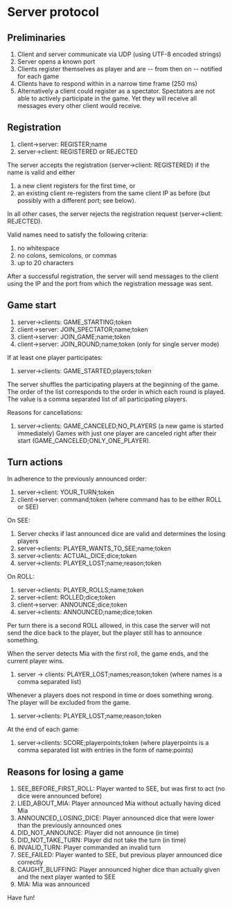 # Server protocol

## Preliminaries
1. Client and server communicate via UDP (using UTF-8 encoded strings)
1. Server opens a known port
1. Clients register themselves as player and are -- from then on -- notified for each game
1. Clients have to respond within in a narrow time frame (250 ms)
1. Alternatively a client could register as a spectator. Spectators are not able to actively participate in the game. Yet they will receive all messages every other client would receive.

## Registration
1. client->server: REGISTER;name 
1. server->client: REGISTERED or REJECTED
 
The server accepts the registration (server->client: REGISTERED) if the name is valid and either
1. a new client registers for the first time, or
1. an existing client re-registers from the same client IP as before (but possibly with a different port; see below).

In all other cases, the server rejects the registration request (server->client: REJECTED).

Valid names need to satisfy the following criteria:
1. no whitespace
1. no colons, semicolons, or commas
1. up to 20 characters

After a successful registration, the server will send messages to the client using the IP and the port from which the registration message was sent.

## Game start
1. server->clients: GAME_STARTING;token 
1. client->server: JOIN_SPECTATOR;name;token
1. client->server: JOIN_GAME;name;token 
1. client->server: JOIN_ROUND;name;token (only for single server mode)

If at least one player participates:
1. server->clients: GAME_STARTED;players;token

The server shuffles the participating players at the beginning of the game. The order of the list corresponds to the order in which each round is played. The value is a comma separated list of all participating players.

Reasons for cancellations:
1. server->clients: GAME_CANCELED;NO_PLAYERS (a new game is started immediately)
Games with just one player are canceled right after their start (GAME_CANCELED;ONLY_ONE_PLAYER).

## Turn actions
In adherence to the previously announced order:
1. server->client: YOUR_TURN;token 
1. client->server: command;token (where command has to be either ROLL or SEE)

On SEE:
1. Server checks if last announced dice are valid and determines the losing players
1. server->clients: PLAYER_WANTS_TO_SEE;name;token
1. server->clients: ACTUAL_DICE;dice;token
1. server->clients: PLAYER_LOST;name;reason;token

On ROLL:
1. server->clients: PLAYER_ROLLS;name;token 
1. server->client: ROLLED;dice;token 
1. client->server: ANNOUNCE;dice;token 
1. server->clients: ANNOUNCED;name;dice;token 

Per turn there is a second ROLL allowed, in this case the server will not send the dice back to the player, but the player still has to announce something.

When the server detects Mia with the first roll, the game ends, and the current player wins.
1. server -> clients: PLAYER_LOST;names;reason;token (where names is a comma separated list)

Whenever a players does not respond in time or does something wrong. The player will be excluded from the game.
1. server->clients: PLAYER_LOST;name;reason;token 

At the end of each game:
1. server->clients: SCORE;playerpoints;token (where playerpoints is a comma separated list with entries in the form of name:points)

## Reasons for losing a game
1. SEE_BEFORE_FIRST_ROLL: Player wanted to SEE, but was first to act (no dice were announced before)
1. LIED_ABOUT_MIA: Player announced Mia without actually having diced Mia
1. ANNOUNCED_LOSING_DICE: Player announced dice that were lower than the previously announced ones
1. DID_NOT_ANNOUNCE: Player did not announce (in time)
1. DID_NOT_TAKE_TURN: Player did not take the turn (in time)
1. INVALID_TURN: Player commanded an invalid turn
1. SEE_FAILED: Player wanted to SEE, but previous player announced dice correctly
1. CAUGHT_BLUFFING: Player announced higher dice than actually given and the next player wanted to SEE 
1. MIA: Mia was announced

Have fun!